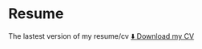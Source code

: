 # Resume
The lastest version of my resume/cv
[⬇️ Download my CV](https://github.com/Katherine-Brown-8000/Katherine-Brown-Resume-and-CV/raw/main/Katherine_Brown_CV.pdf)
